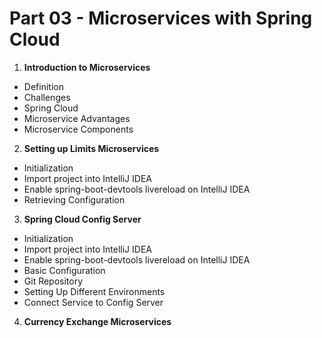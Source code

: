 # Part 03 - Microservices with Spring Cloud

1. **Introduction to Microservices**
  - Definition
  - Challenges
  - Spring Cloud
  - Microservice Advantages
  - Microservice Components
2. **Setting up Limits Microservices**
  - Initialization
  - Import project into IntelliJ IDEA
  - Enable spring-boot-devtools livereload on IntelliJ IDEA
  - Retrieving Configuration
3. **Spring Cloud Config Server**
  - Initialization
  - Import project into IntelliJ IDEA
  - Enable spring-boot-devtools livereload on IntelliJ IDEA
  - Basic Configuration
  - Git Repository
  - Setting Up Different Environments
  - Connect Service to Config Server
  4. **Currency Exchange Microservices**
